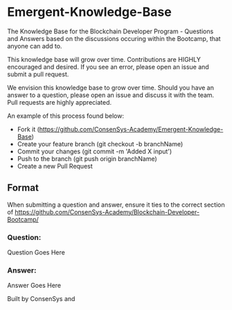 # Emergent-Knowledge-Base
The Knowledge Base for the Blockchain Developer Program - Questions and Answers based on the discussions occuring within the Bootcamp, that anyone can add to.

This knowledge base will grow over time. Contributions are HIGHLY encouraged and desired. If you see an error, please open an issue and submit a pull request.

We envision this knowledge base to grow over time. Should you have an answer to a question, please open an issue and discuss it with the team. Pull requests are highly appreciated.

An example of this process found below:

- Fork it (https://github.com/ConsenSys-Academy/Emergent-Knowledge-Base)
- Create your feature branch (git checkout -b branchName)
- Commit your changes (git commit -m 'Added X input')
- Push to the branch (git push origin branchName)
- Create a new Pull Request


## Format
When submitting a question and answer, ensure it ties to the correct section of https://github.com/ConsenSys-Academy/Blockchain-Developer-Bootcamp/

### Question:
Question Goes Here

### Answer:
Answer Goes Here

Built by ConsenSys and
